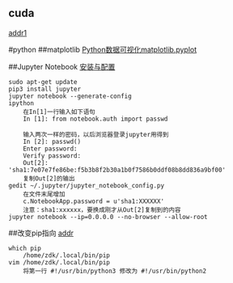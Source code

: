 ## cuda
[addr1](https://blog.csdn.net/u014380165/article/details/77340765)

#python
##matplotlib
[Python数据可视化matplotlib.pyplot](https://www.jianshu.com/p/85a01b7d6507)

##Jupyter Notebook
[安装与配置](https://blog.csdn.net/qq_42881421/article/details/88070832)

	sudo apt-get update
	pip3 install jupyter
	jupyter notebook --generate-config
	ipython
		在In[1]一行输入如下语句
		In [1]: from notebook.auth import passwd
		 
		输入两次一样的密码，以后浏览器登录jupyter用得到
		In [2]: passwd()
		Enter password:
		Verify password:
		Out[2]: 'sha1:7e07e7fe86be:f5b3b8f2b30a1b0f7586b0ddf08b8dd836a9bf00'
		复制Out[2]的输出
	gedit ~/.jupyter/jupyter_notebook_config.py
		在文件末尾增加
		c.NotebookApp.password = u'sha1:XXXXXX'
		注意：sha1:xxxxxx，要换成刚才从Out[2]复制到的内容
	jupyter notebook --ip=0.0.0.0 --no-browser --allow-root


##改变pip指向
[addr](https://blog.csdn.net/u012516318/article/details/75339860)

	which pip
		/home/zdk/.local/bin/pip
	vim /home/zdk/.local/bin/pip
		将第一行 #!/usr/bin/python3 修改为 #!/usr/bin/python2
